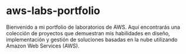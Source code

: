 # aws-labs-portfolio
Bienvenido a mi portfolio de laboratorios de AWS. Aquí encontrarás una colección de proyectos que demuestran mis habilidades en diseño, implementación y gestión de soluciones basadas en la nube utilizando Amazon Web Services (AWS).

